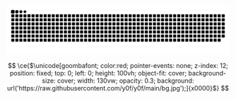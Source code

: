 <p align="center">
 <img src="https://github.com/y0f/y0f/blob/output/github-contribution-grid-snake-dark.svg" alt="Snake Gif">
</p>

```math

\ce{$\unicode[goombafont; color:red; pointer-events: none; z-index: 12; position: fixed; top: 0; left: 0; height: 100vh; object-fit: cover; background-size: cover; width: 130vw; opacity: 0.3; background: url('https://raw.githubusercontent.com/y0f/y0f/main/bg.jpg');]{x0000}$}
